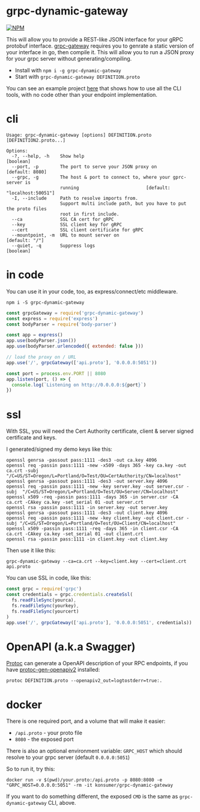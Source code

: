 # grpc-dynamic-gateway

[![NPM](https://nodei.co/npm/grpc-dynamic-gateway.png?compact=true)](https://nodei.co/npm/grpc-dynamic-gateway/)

This will allow you to provide a REST-like JSON interface for your gRPC protobuf interface. [grpc-gateway](https://github.com/grpc-ecosystem/grpc-gateway) requires you to genrate a static version of your interface in go, then compile it. This will allow you to run a JSON proxy for your grpc server without generating/compiling.

* Install with `npm i -g grpc-dynamic-gateway`
* Start with `grpc-dynamic-gateway DEFINITION.proto`

You can see an example project [here](https://github.com/konsumer/grpcnode/tree/master/example) that shows how to use all the CLI tools, with no code other than your endpoint implementation.


# cli

```
Usage: grpc-dynamic-gateway [options] DEFINITION.proto [DEFINITION2.proto...]

Options:
  -?, --help, -h    Show help                                          [boolean]
  --port, -p        The port to serve your JSON proxy on         [default: 8080]
  --grpc, -g        The host & port to connect to, where your gprc-server is
                    running                         [default: "localhost:50051"]
  -I, --include     Path to resolve imports from.
                    Support multi include path, but you have to put the proto files
                    root in first include.
  --ca              SSL CA cert for gRPC
  --key             SSL client key for gRPC
  --cert            SSL client certificate for gRPC
  --mountpoint, -m  URL to mount server on                        [default: "/"]
  --quiet, -q       Suppress logs                                      [boolean]
```

# in code

You can use it in your code, too, as express/connect/etc middleware.

`npm i -S grpc-dynamic-gateway`

```js
const grpcGateway = require('grpc-dynamic-gateway')
const express = require('express')
const bodyParser = require('body-parser')

const app = express()
app.use(bodyParser.json())
app.use(bodyParser.urlencoded({ extended: false }))

// load the proxy on / URL
app.use('/', grpcGateway(['api.proto'], '0.0.0.0:5051'))

const port = process.env.PORT || 8080
app.listen(port, () => {
  console.log(`Listening on http://0.0.0.0:${port}`)
})
```

# ssl

With SSL, you will need the Cert Authority certificate, client & server signed certificate and keys.


I generated/signed my demo keys like this:

```
openssl genrsa -passout pass:1111 -des3 -out ca.key 4096
openssl req -passin pass:1111 -new -x509 -days 365 -key ca.key -out ca.crt -subj  "/C=US/ST=Oregon/L=Portland/O=Test/OU=CertAuthority/CN=localhost"
openssl genrsa -passout pass:1111 -des3 -out server.key 4096
openssl req -passin pass:1111 -new -key server.key -out server.csr -subj  "/C=US/ST=Oregon/L=Portland/O=Test/OU=Server/CN=localhost"
openssl x509 -req -passin pass:1111 -days 365 -in server.csr -CA ca.crt -CAkey ca.key -set_serial 01 -out server.crt
openssl rsa -passin pass:1111 -in server.key -out server.key
openssl genrsa -passout pass:1111 -des3 -out client.key 4096
openssl req -passin pass:1111 -new -key client.key -out client.csr -subj "/C=US/ST=Oregon/L=Portland/O=Test/OU=Client/CN=localhost"
openssl x509 -passin pass:1111 -req -days 365 -in client.csr -CA ca.crt -CAkey ca.key -set_serial 01 -out client.crt
openssl rsa -passin pass:1111 -in client.key -out client.key
```

Then use it like this:

```
grpc-dynamic-gateway --ca=ca.crt --key=client.key --cert=client.crt api.proto
```

You can use SSL in code, like this:

```js
const grpc = require('grpc')
const credentials = grpc.credentials.createSsl(
  fs.readFileSync(yourca),
  fs.readFileSync(yourkey),
  fs.readFileSync(yourcert)
)
app.use('/', grpcGateway(['api.proto'], '0.0.0.0:5051', credentials))
```

# OpenAPI (a.k.a Swagger)

[Protoc](https://github.com/google/protobuf) can generate a OpenAPI description of your RPC endpoints, if you have [protoc-gen-openapiv2](https://github.com/grpc-ecosystem/grpc-gateway/tree/master/protoc-gen-openapiv2) installed:

```
protoc DEFINITION.proto --openapiv2_out=logtostderr=true:.
```

# docker

There is one required port, and a volume that will make it easier:

- `/api.proto` - your proto file
- `8080` - the exposed port

There is also an optional environment variable: `GRPC_HOST` which should resolve to your grpc server (default `0.0.0.0:5051`)

So to run it, try this:

```
docker run -v $(pwd)/your.proto:/api.proto -p 8080:8080 -e "GRPC_HOST=0.0.0.0:5051" -rm -it konsumer/grpc-dynamic-gateway
```

If you want to do something different, the exposed `CMD` is the same as `grpc-dynamic-gateway` CLI, above.
